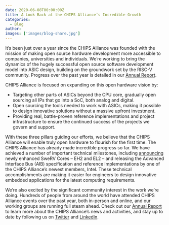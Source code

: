 ```yaml
---
date: 2020-06-08T00:00:00Z
title: A Look Back at the CHIPS Alliance’s Incredible Growth
categories:
  - Blog
author:
images: ['images/blog-share.jpg']
---
```

It’s been just over a year since the CHIPS Alliance was founded with the mission of making open source hardware development more accessible to companies, universities and individuals. We’re working to bring the dynamics of the hugely successful open source software development model into ASIC design, building on the groundwork set by the RISC-V community. Progress over the past year is detailed in our [Annual Report](https://chipsalliance.org/chips-alliance-2020-annual-report/). 

 CHIPS Alliance is focused on expanding on this open hardware vision by:

- Targeting other parts of ASICs beyond the CPU core, gradually open sourcing all IPs that go into a SoC, both analog and digital.
- Open sourcing the tools needed to work with ASICs, making it possible to design innovative solutions without a massive upfront investment.
- Providing real, battle-proven reference implementations and project infrastructure to ensure the continued success of the projects we govern and support.

With these three pillars guiding our efforts, we believe that the CHIPS Alliance will enable truly open hardware to flourish for the first time. The CHIPS Alliance has already made incredible progress so far. We have achieved a number of important technical milestones, including [announcing](https://chipsalliance.org/news/newly-enhanced-swerv-cores/) newly enhanced SweRV Cores – EH2 and EL2 – and releasing the Advanced Interface Bus (AIB) specification and reference implementations by one of the CHIPS Alliance’s newest members, Intel. These technical accomplishments are making it easier for engineers to design innovative embedded applications for the latest computing requirements.

We’re also excited by the significant community interest in the work we’re doing. Hundreds of people from around the world have attended CHIPS Alliance events over the past year, both in-person and online, and our working groups are running full steam ahead. Check out our [Annual Report](https://chipsalliance.org/chips-alliance-2020-annual-report/) to learn more about the CHIPS Alliance’s news and activities, and stay up to date by following us on [Twitter](https://twitter.com/chipsalliance) and [LinkedIn](https://www.linkedin.com/company/chipsalliance).